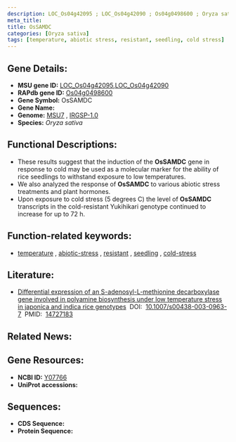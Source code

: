 ```yaml
---
description: LOC_Os04g42095 ; LOC_Os04g42090 ; Os04g0498600 ; Oryza sativa
meta_title:
title: OsSAMDC
categories: [Oryza sativa]
tags: [temperature, abiotic stress, resistant, seedling, cold stress]
---
```


## Gene Details:
- **MSU gene ID:** [LOC_Os04g42095](http://rice.uga.edu/cgi-bin/ORF_infopage.cgi?orf=LOC_Os04g42095),[LOC_Os04g42090](http://rice.uga.edu/cgi-bin/ORF_infopage.cgi?orf=LOC_Os04g42090)  
- **RAPdb gene ID:** [Os04g0498600](https://rapdb.dna.affrc.go.jp/locus/?name=Os04g0498600)  
- **Gene Symbol:** OsSAMDC
- **Gene Name:**
- **Genome:**  [MSU7](http://rice.uga.edu/)&nbsp;,&nbsp;[IRGSP-1.0](https://rapdb.dna.affrc.go.jp/download/irgsp1.html)
- **Species:** *Oryza sativa*

## Functional Descriptions:
   - These results suggest that the induction of the **OsSAMDC** gene in response to cold may be used as a molecular marker for the ability of rice seedlings to withstand exposure to low temperatures.
   - We also analyzed the response of **OsSAMDC** to various abiotic stress treatments and plant hormones.
   - Upon exposure to cold stress (5 degrees C) the level of **OsSAMDC** transcripts in the cold-resistant Yukihikari genotype continued to increase for up to 72 h.

## Function-related keywords:
   - [temperature](/tags/temperature/)&nbsp;,&nbsp;[abiotic-stress](/tags/abiotic-stress/)&nbsp;,&nbsp;[resistant](/tags/resistant/)&nbsp;,&nbsp;[seedling](/tags/seedling/)&nbsp;,&nbsp;[cold-stress](/tags/cold-stress/)

## Literature:
   - [Differential expression of an S-adenosyl-L-methionine decarboxylase gene involved in polyamine biosynthesis under low temperature stress in japonica and indica rice genotypes](https://www.doi.org/10.1007/s00438-003-0963-7)&nbsp;&nbsp;DOI:&nbsp;&nbsp;[10.1007/s00438-003-0963-7](https://www.doi.org/10.1007/s00438-003-0963-7)&nbsp;&nbsp;PMID:&nbsp;&nbsp;[14727183](https://pubmed.ncbi.nlm.nih.gov/14727183/)

## Related News:

## Gene Resources:
- **NCBI ID:**  [Y07766](http://www.ncbi.nlm.nih.gov/nuccore/Y07766)
- **UniProt accessions:** [](https://www.uniprot.org/uniprotkb//entry)

## Sequences:
- **CDS Sequence:**
- **Protein Sequence:**
